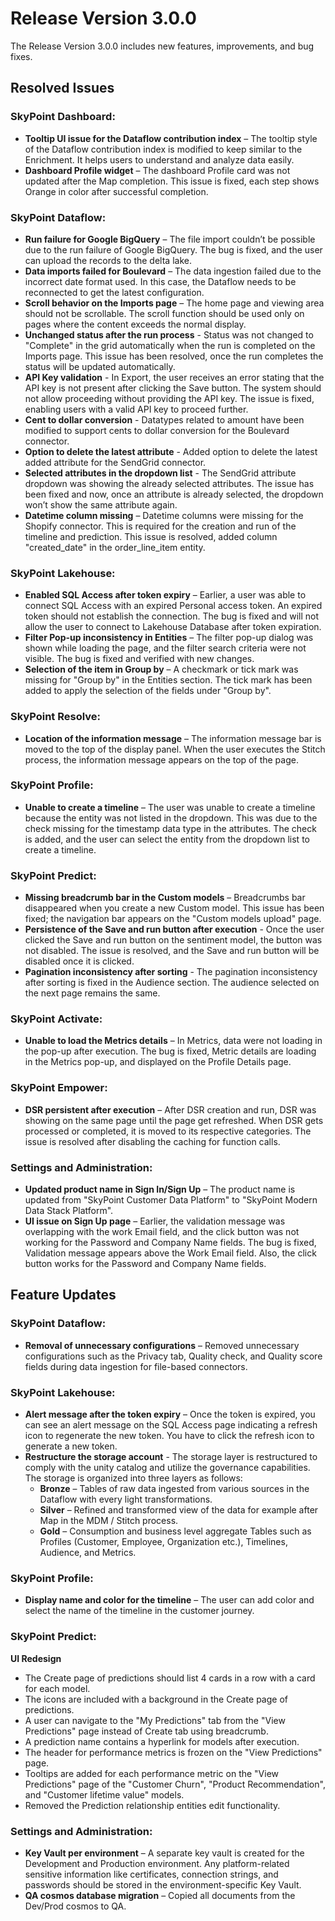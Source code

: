 # Release Version 3.0.0

The Release Version 3.0.0 includes new features, improvements, and bug fixes.

## Resolved Issues

### SkyPoint Dashboard:

- **Tooltip UI issue for the Dataflow contribution index** – The tooltip style of the Dataflow contribution index is modified to keep similar to the Enrichment. It helps users to understand and analyze data easily.
- **Dashboard Profile widget** – The dashboard Profile card was not updated after the Map completion. This issue is fixed, each step shows Orange in color after successful completion.

### SkyPoint Dataflow:

- **Run failure for Google BigQuery** – The file import couldn’t be possible due to the run failure of Google BigQuery. The bug is fixed, and the user can upload the records to the delta lake.
- **Data imports failed for Boulevard** – The data ingestion failed due to the incorrect date format used. In this case, the Dataflow needs to be reconnected to get the latest configuration.
- **Scroll behavior on the Imports page** – The home page and viewing area should not be scrollable. The scroll function should be used only on pages where the content exceeds the normal display.
- **Unchanged status after the run process** - Status was not changed to "Complete" in the grid automatically when the run is completed on the Imports page. This issue has been resolved, once the run completes the status will be updated automatically.
- **API Key validation** - In Export, the user receives an error stating that the API key is not present after clicking the Save button. The system should not allow proceeding without providing the API key. The issue is fixed, enabling users with a valid API key to proceed further.
- **Cent to dollar conversion** - Datatypes related to amount have been modified to support cents to dollar conversion for the Boulevard connector.
- **Option to delete the latest attribute** -  Added option to delete the latest added attribute for the SendGrid connector.
- **Selected attributes in the dropdown list** - The SendGrid attribute dropdown was showing the already selected attributes. The issue has been fixed and now, once an attribute is already selected, the dropdown won’t show the same attribute again.
- **Datetime column missing** – Datetime columns were missing for the Shopify connector. This is required for the creation and run of the timeline and prediction. This issue is resolved, added column "created\_date" in the order\_line\_item entity.

### SkyPoint Lakehouse:

- **Enabled SQL Access after token expiry** – Earlier, a user was able to connect SQL Access with an expired Personal access token. An expired token should not establish the connection. The bug is fixed and will not allow the user to connect to Lakehouse Database after token expiration.
- **Filter Pop-up inconsistency in Entities** – The filter pop-up dialog was shown while loading the page, and the filter search criteria were not visible. The bug is fixed and verified with new changes.
- **Selection of the item in Group by** – A checkmark or tick mark was missing for "Group by" in the Entities section. The tick mark has been added to apply the selection of the fields under "Group by".

### SkyPoint Resolve:

- **Location of the information message** – The information message bar is moved to the top of the display panel. When the user executes the Stitch process, the information message appears on the top of the page.

### SkyPoint Profile:

- **Unable to create a timeline** – The user was unable to create a timeline because the entity was not listed in the dropdown. This was due to the check missing for the timestamp data type in the attributes. The check is added, and the user can select the entity from the dropdown list to create a timeline.

### SkyPoint Predict:

- **Missing breadcrumb bar in the Custom models** – Breadcrumbs bar disappeared when you create a new Custom model. This issue has been fixed; the navigation bar appears on the "Custom models upload" page.
- **Persistence of the Save and run button after execution** - Once the user clicked the Save and run button on the sentiment model, the button was not disabled. The issue is resolved, and the Save and run button will be disabled once it is clicked.
- **Pagination inconsistency after sorting** - The pagination inconsistency after sorting is fixed in the Audience section. The audience selected on the next page remains the same.

### SkyPoint Activate:

- **Unable to load the Metrics details** – In Metrics, data were not loading in the pop-up after execution. The bug is fixed, Metric details are loading in the Metrics pop-up, and displayed on the Profile Details page.

### SkyPoint Empower:

- **DSR persistent after execution** – After DSR creation and run, DSR was showing on the same page until the page get refreshed. When DSR gets processed or completed, it is moved to its respective categories. The issue is resolved after disabling the caching for function calls.

### Settings and Administration:

- **Updated product name in Sign In/Sign Up** – The product name is updated from "SkyPoint Customer Data Platform" to "SkyPoint Modern Data Stack Platform".
- **UI issue on Sign Up page** – Earlier, the validation message was overlapping with the work Email field, and the click button was not working for the Password and Company Name fields. The bug is fixed, Validation message appears above the Work Email field. Also, the click button works for the Password and Company Name fields.


## Feature Updates

### SkyPoint Dataflow:

- **Removal of unnecessary configurations** – Removed unnecessary configurations such as the Privacy tab, Quality check, and Quality score fields during data ingestion for file-based connectors.

### SkyPoint Lakehouse:

- **Alert message after the token expiry** – Once the token is expired, you can see an alert message on the SQL Access page indicating a refresh icon to regenerate the new token. You have to click the refresh icon to generate a new token.
- **Restructure the storage account** - The storage layer is restructured to comply with the unity catalog and utilize the governance capabilities. The storage is organized into three layers as follows:
  - **Bronze** – Tables of raw data ingested from various sources in the Dataflow with every light transformations.
  - **Silver** – Refined and transformed view of the data for example after Map in the MDM / Stitch process.
  - **Gold** – Consumption and business level aggregate Tables such as Profiles (Customer, Employee, Organization etc.), Timelines, Audience, and Metrics.

### SkyPoint Profile:

- **Display name and color for the timeline** – The user can add color and select the name of the timeline in the customer journey.

### SkyPoint Predict:

**UI Redesign**

- The Create page of predictions should list 4 cards in a row with a card for each model.
- The icons are included with a background in the Create page of predictions.
- A user can navigate to the "My Predictions" tab from the "View Predictions" page instead of Create tab using breadcrumb.
- A prediction name contains a hyperlink for models after execution.
- The header for performance metrics is frozen on the "View Predictions" page.
- Tooltips are added for each performance metric on the "View Predictions" page of the "Customer Churn", "Product Recommendation", and "Customer lifetime value" models.
- Removed the Prediction relationship entities edit functionality.

### Settings and Administration:

- **Key Vault per environment** – A separate key vault is created for the Development and Production environment. Any platform-related sensitive information like certificates, connection strings, and passwords should be stored in the environment-specific Key Vault.
- **QA cosmos database migration** – Copied all documents from the Dev/Prod cosmos to QA.  